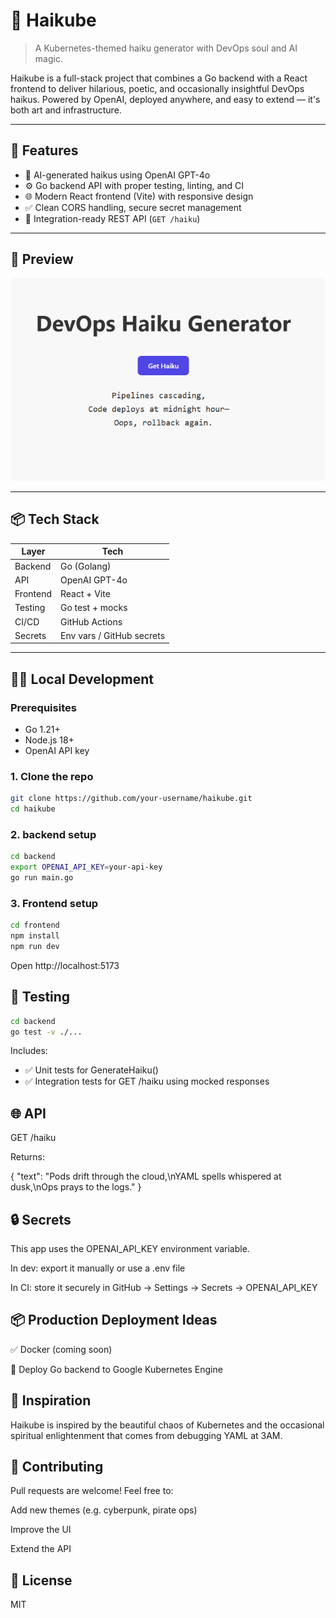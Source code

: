 # 🌸 Haikube

> A Kubernetes-themed haiku generator with DevOps soul and AI magic.

Haikube is a full-stack project that combines a Go backend with a React frontend to deliver hilarious, poetic, and occasionally insightful DevOps haikus. Powered by OpenAI, deployed anywhere, and easy to extend — it's both art and infrastructure.

---

## 🚀 Features

- 🤖 AI-generated haikus using OpenAI GPT-4o
- ⚙️ Go backend API with proper testing, linting, and CI
- 🌐 Modern React frontend (Vite) with responsive design
- ✅ Clean CORS handling, secure secret management
- 💬 Integration-ready REST API (`GET /haiku`)

---

## 📸 Preview

![Screenshot of Haikube frontend](./images/haikube.png)

---

## 📦 Tech Stack

| Layer    | Tech              |
|----------|-------------------|
| Backend  | Go (Golang)       |
| API      | OpenAI GPT-4o     |
| Frontend | React + Vite      |
| Testing  | Go test + mocks   |
| CI/CD    | GitHub Actions    |
| Secrets  | Env vars / GitHub secrets |

---

## 🧑‍💻 Local Development

### Prerequisites

- Go 1.21+
- Node.js 18+
- OpenAI API key

### 1. Clone the repo

```bash
git clone https://github.com/your-username/haikube.git
cd haikube
```

### 2. backend setup

```bash
cd backend
export OPENAI_API_KEY=your-api-key
go run main.go
``` 

### 3. Frontend setup

```bash
cd frontend
npm install
npm run dev

```

Open http://localhost:5173

## 🧪 Testing

```bash
cd backend
go test -v ./...
```

Includes:

- ✅ Unit tests for GenerateHaiku()
- ✅ Integration tests for GET /haiku using mocked responses

## 🌐 API
GET /haiku

Returns:

{
  "text": "Pods drift through the cloud,\nYAML spells whispered at dusk,\nOps prays to the logs."
}

## 🔒 Secrets
This app uses the OPENAI_API_KEY environment variable.

In dev: export it manually or use a .env file

In CI: store it securely in GitHub → Settings → Secrets → OPENAI_API_KEY

## 📦 Production Deployment Ideas
✅ Docker (coming soon)

🚀 Deploy Go backend to Google Kubernetes Engine

## 🧠 Inspiration
Haikube is inspired by the beautiful chaos of Kubernetes and the occasional spiritual enlightenment that comes from debugging YAML at 3AM.

## 🤝 Contributing
Pull requests are welcome! Feel free to:

Add new themes (e.g. cyberpunk, pirate ops)

Improve the UI

Extend the API

## 📜 License
MIT